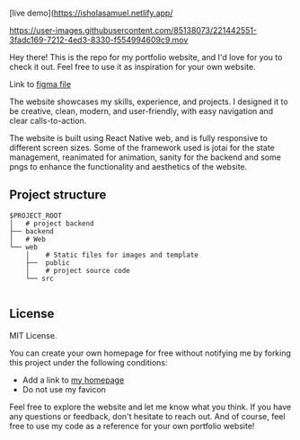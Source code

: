 
[live demo](https://isholasamuel.netlify.app/

https://user-images.githubusercontent.com/85138073/221442551-3fadc169-7212-4ed3-8330-f554994609c9.mov


Hey there! This is the repo for my portfolio website, and I'd love for you to check it out. Feel free to use it as inspiration for your own website.

Link to [figma file](https://www.figma.com/file/oGrCrV0RZT97JEa8OBjXE2/Portfolio?node-id=0%3A1&t=RNf1M4dMNJrIidHL-1)

The website showcases my skills, experience, and projects. I designed it to be creative, clean, modern, and user-friendly, with easy navigation and clear calls-to-action.

The website is built using React Native web, and is fully responsive to different screen sizes. Some of the framework used is jotai for the state management, reanimated for animation, sanity for the backend and some pngs to enhance the functionality and aesthetics of the website.

## Project structure

```
$PROJECT_ROOT
│   # project backend
├── backend
│   # Web 
└── web
    │    # Static files for images and template
    ├──  public
    │    # project source code
    └── src
  
```

## License

MIT License.

You can create your own homepage for free without notifying me by forking this project under the following conditions:

- Add a link to [my homepage](https://psalishol.dev)
- Do not use my favicon



Feel free to explore the website and let me know what you think. If you have any questions or feedback, don't hesitate to reach out. And of course, feel free to use my code as a reference for your own portfolio website!


